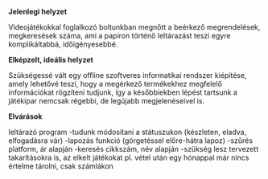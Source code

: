 **Jelenlegi helyzet**
 
Videojátékokkal foglalkozó boltunkban megnőtt a beérkező megrendelések, megkeresések száma,
ami a papíron történő leltárazást teszi egyre komplikáltabbá, időigényesebbé.

**Elképzelt, ideális helyzet** 

Szükségessé vált egy offline szoftveres informatikai rendszer kiépítése, amely lehetővé teszi, hogy
a megérkező termékekhez megfelelő információkat rögzíteni tudjunk, így a későbbiekben lépést tartsunk a játékipar nemcsak régebbi, de legújabb megjelenéseivel is.

**Elvárások**
 
leltárazó program
	-tudunk módosítani a státuszukon (készleten, eladva, elfogadásra vár)
	-lapozás funkció (görgetéssel előre-hátra lapoz)
	-szűrés platform, ár alapján
	-keresés cikkszám, név alapján
	-szükség lesz tervezett takarításokra is, az elkelt játékokat pl. vétel után egy hónappal már nincs értelme tárolni, csak számlákon
